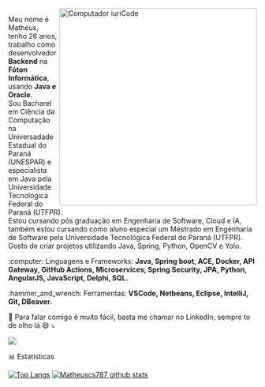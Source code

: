 <img src="https://raw.githubusercontent.com/MicaelliMedeiros/micaellimedeiros/master/image/computer-illustration.png" min-width="400px" max-width="400px" width="400px" align="right" alt="Computador iuriCode">

<p align="left"> 
  Meu nome é Matheus, tenho 26 anos, trabalho como desenvolvedor <strong>Backend</strong> na <strong>Fóton Informática</strong>, usando <strong>Java e Oracle</strong>.<br>
  Sou Bacharel em Ciência da Computação na Universadade Estadual do Paraná (UNESPAR) e especialista em Java pela Universidade Tecnológica Federal do Paraná (UTFPR).<br>
  Estou cursando pós graduação em Engenharia de Software, Cloud e IA, também estou cursando como aluno especial um Mestrado em Engenharia de 
  Software pela Universidade Tecnológica Federal do Paraná (UTFPR).<br>
  Gosto de criar projetos utilizando Java, Spring, Python, OpenCV e Yolo.
</p>

<p align="left">
  :computer: Linguagens e Frameworks: <strong>Java, Spring boot, ACE, Docker, API Gateway, GitHub Actions, Microservices, Spring Security, JPA, Python, AngularJS, JavaScript, Delphi, SQL.</strong>
</p>

<p align="left">
 :hammer_and_wrench: Ferramentas: <strong>VSCode, Netbeans, Eclipse, IntelliJ, Git, DBeaver.</strong>
</p>

<p align="left">
  💌 Para falar comigo é muito fácil, basta me chamar no LinkedIn, sempre to de olho lá 😄 ⤵️
</p>


<p align="left">

  <a href="https://www.linkedin.com/in/math787/" alt="Linkedin">
  <img src="https://img.shields.io/badge/-Linkedin-0e76a8?style=flat-square&logo=Linkedin&logoColor=white&link=https://www.linkedin.com/in/math787/" /></a>
  
</p>  


<p align="left">
  📊 Estatisticas
  
[![Top Langs](https://github-readme-stats.vercel.app/api/top-langs/?username=Matheuscs787&&langs_count=8&layout=compact&count_private=true&theme=radical)](https://github.com/anuraghazra/github-readme-stats) [![Matheuscs787 github stats](https://github-readme-stats.vercel.app/api?username=Matheuscs787&count_private=true&show_icons=true&theme=radical&custom_title=Stats&include_all_commits=true)](https://github.com/anuraghazra/github-readme-stats)
</p>


